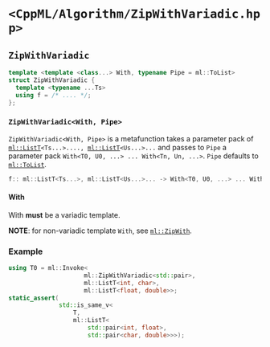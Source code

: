 # `<CppML/Algorithm/ZipWithVariadic.hpp>`

## `ZipWithVariadic`

```c++
template <template <class...> With, typename Pipe = ml::ToList>
struct ZipWithVariadic {
  template <typename ...Ts>
  using f = /* .... */;
};
```
### `ZipWithVariadic<With, Pipe>`

`ZipWithVariadic<With, Pipe>` is a metafunction takes a parameter pack of [`ml::ListT`](../Vocabulary/List.md)`<Ts...>...., `[`ml::ListT`](../Vocabulary/List.md)`<Us...>...` and passes to `Pipe` a parameter pack `With<T0, U0, ...> ... With<Tn, Un, ...>`. `Pipe` defaults to [`ml::ToList`](../Functional/ToList.md).

```c++
f:: ml::ListT<Ts...>, ml::ListT<Us...>... -> With<T0, U0, ...> ... With<Tn, Un, ...> -> ResultOf(Pipe)
```

#### With

With **must** be a variadic template.

**NOTE**: for non-variadic template `With`, see [`ml::ZipWith`](./ZipWith.md).

### Example

```c++
using T0 = ml::Invoke<
                     ml::ZipWithVariadic<std::pair>,
                     ml::ListT<int, char>,
                     ml::ListT<float, double>>;
static_assert(
              std::is_same_v<
                  T,
                  ml::ListT<
                      std::pair<int, float>,
                      std::pair<char, double>>>);
```
